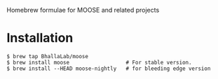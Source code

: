 Homebrew formulae for MOOSE and related projects

# Installation


    $ brew tap BhallaLab/moose
    $ brew install moose                  # For stable version.
    $ brew install --HEAD moose-nightly   # for bleeding edge version
